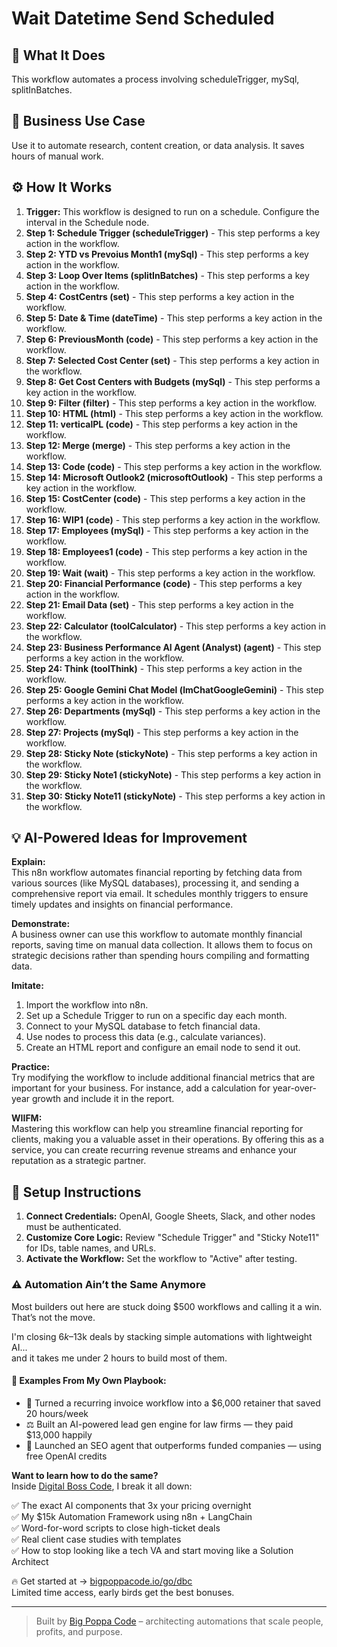 # Wait Datetime Send Scheduled

## 🚀 What It Does
This workflow automates a process involving scheduleTrigger, mySql, splitInBatches.

## 💼 Business Use Case
Use it to automate research, content creation, or data analysis. It saves hours of manual work.

## ⚙️ How It Works
1.  **Trigger:** This workflow is designed to run on a schedule. Configure the interval in the Schedule node.
2. **Step 1: Schedule Trigger (scheduleTrigger)** - This step performs a key action in the workflow.
3. **Step 2: YTD vs Prevoius Month1 (mySql)** - This step performs a key action in the workflow.
4. **Step 3: Loop Over Items (splitInBatches)** - This step performs a key action in the workflow.
5. **Step 4: CostCentrs (set)** - This step performs a key action in the workflow.
6. **Step 5: Date & Time (dateTime)** - This step performs a key action in the workflow.
7. **Step 6: PreviousMonth (code)** - This step performs a key action in the workflow.
8. **Step 7: Selected Cost Center (set)** - This step performs a key action in the workflow.
9. **Step 8: Get Cost Centers with Budgets (mySql)** - This step performs a key action in the workflow.
10. **Step 9: Filter (filter)** - This step performs a key action in the workflow.
11. **Step 10: HTML (html)** - This step performs a key action in the workflow.
12. **Step 11: verticalPL (code)** - This step performs a key action in the workflow.
13. **Step 12: Merge (merge)** - This step performs a key action in the workflow.
14. **Step 13: Code (code)** - This step performs a key action in the workflow.
15. **Step 14: Microsoft Outlook2 (microsoftOutlook)** - This step performs a key action in the workflow.
16. **Step 15: CostCenter (code)** - This step performs a key action in the workflow.
17. **Step 16: WIP1 (code)** - This step performs a key action in the workflow.
18. **Step 17: Employees (mySql)** - This step performs a key action in the workflow.
19. **Step 18: Employees1 (code)** - This step performs a key action in the workflow.
20. **Step 19: Wait (wait)** - This step performs a key action in the workflow.
21. **Step 20: Financial Performance (code)** - This step performs a key action in the workflow.
22. **Step 21: Email Data (set)** - This step performs a key action in the workflow.
23. **Step 22: Calculator (toolCalculator)** - This step performs a key action in the workflow.
24. **Step 23: Business Performance AI Agent (Analyst) (agent)** - This step performs a key action in the workflow.
25. **Step 24: Think (toolThink)** - This step performs a key action in the workflow.
26. **Step 25: Google Gemini Chat Model (lmChatGoogleGemini)** - This step performs a key action in the workflow.
27. **Step 26: Departments  (mySql)** - This step performs a key action in the workflow.
28. **Step 27: Projects (mySql)** - This step performs a key action in the workflow.
29. **Step 28: Sticky Note (stickyNote)** - This step performs a key action in the workflow.
30. **Step 29: Sticky Note1 (stickyNote)** - This step performs a key action in the workflow.
31. **Step 30: Sticky Note11 (stickyNote)** - This step performs a key action in the workflow.

## 💡 AI-Powered Ideas for Improvement
**Explain:**  
This n8n workflow automates financial reporting by fetching data from various sources (like MySQL databases), processing it, and sending a comprehensive report via email. It schedules monthly triggers to ensure timely updates and insights on financial performance.

**Demonstrate:**  
A business owner can use this workflow to automate monthly financial reports, saving time on manual data collection. It allows them to focus on strategic decisions rather than spending hours compiling and formatting data.

**Imitate:**  
1. Import the workflow into n8n.
2. Set up a Schedule Trigger to run on a specific day each month.
3. Connect to your MySQL database to fetch financial data.
4. Use nodes to process this data (e.g., calculate variances).
5. Create an HTML report and configure an email node to send it out.

**Practice:**  
Try modifying the workflow to include additional financial metrics that are important for your business. For instance, add a calculation for year-over-year growth and include it in the report.

**WIIFM:**  
Mastering this workflow can help you streamline financial reporting for clients, making you a valuable asset in their operations. By offering this as a service, you can create recurring revenue streams and enhance your reputation as a strategic partner.

## 🔧 Setup Instructions
1. **Connect Credentials:** OpenAI, Google Sheets, Slack, and other nodes must be authenticated.
2. **Customize Core Logic:** Review "Schedule Trigger" and "Sticky Note11" for IDs, table names, and URLs.
3. **Activate the Workflow:** Set the workflow to "Active" after testing.

### ⚠️ Automation Ain’t the Same Anymore

Most builders out here are stuck doing $500 workflows and calling it a win.  
That’s not the move.  

I'm closing $6k–$13k deals by stacking simple automations with lightweight AI...  
and it takes me under 2 hours to build most of them.

#### 🧠 Examples From My Own Playbook:
- 🔁 Turned a recurring invoice workflow into a $6,000 retainer that saved 20 hours/week  
- ⚖️ Built an AI-powered lead gen engine for law firms — they paid $13,000 happily  
- 🚀 Launched an SEO agent that outperforms funded companies — using free OpenAI credits  

**Want to learn how to do the same?**  
Inside [Digital Boss Code](https://bigpoppacode.io/go/dbc), I break it all down:

✅ The exact AI components that 3x your pricing overnight  
✅ My $15k Automation Framework using n8n + LangChain  
✅ Word-for-word scripts to close high-ticket deals  
✅ Real client case studies with templates  
✅ How to stop looking like a tech VA and start moving like a Solution Architect  

🔥 Get started at → [bigpoppacode.io/go/dbc](https://bigpoppacode.io/go/dbc)  
Limited time access, early birds get the best bonuses.

---
> Built by [Big Poppa Code](https://bigpoppacode.io) – architecting automations that scale people, profits, and purpose.
